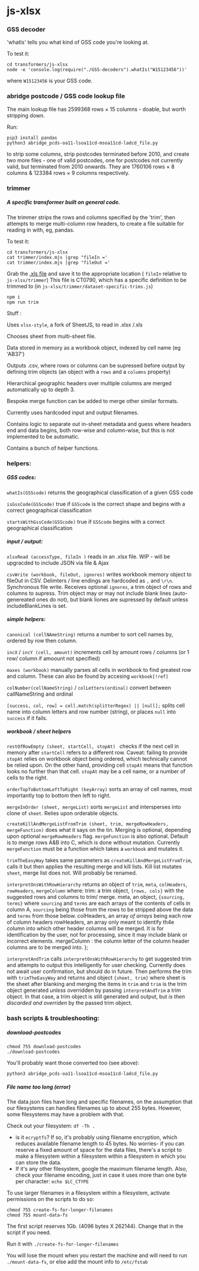 # js-xlsx

### GSS decoder

'whatIs' tells you what kind of GSS code you're looking at.

To test it:
```
cd transformers/js-xlsx
node -e 'console.log(require("./GSS-decoders").whatIs("W15123456"))'
```
where `W15123456` is your GSS code.

### abridge postcode / GSS code lookup file

The main lookup file has 2599368 rows × 15 columns - doable, but worth stripping down.

Run:
 ```
 pip3 install pandas
 python3 abridge_pcds-oa11-lsoa11cd-msoa11cd-ladcd_file.py
 ```
  to strip some columns, strip postcodes terminated before 2010, and create two more files - one of valid postcodes, one for postcodes not currently valid, but terminated from 2010 onwards. They are
1760106 rows × 8 columns & 123384 rows × 9 columns respectively.

### trimmer
##### A specific transformer built on general code.

The trimmer strips the rows and columns specified by the 'trim', then attempts to merge multi-column row headers, to create a file suitable for reading in with, eg, pandas.

To test it:
```
cd transformers/js-xlsx
cat trimmer/index.mjs |grep "fileIn ='
cat trimmer/index.mjs |grep "fileOut ='
```
Grab the [.xls file](https://www.ons.gov.uk/peoplepopulationandcommunity/housing/adhocs/008281ct07902011censusaccommodationtypebyhouseholdcompositionmergedlocalauthorities) and save it to the appropriate location ( `fileIn` relative to `js-xlsx/trimmer`)
This file is CT0790, which has a specific definition to be trimmed to (in `js-xlsx/trimmer/dataset-specific-trims.js`)

```
npm i
npm run trim
```

Stuff :

Uses `xlsx-style`, a fork of SheetJS, to read in .xlsx /.xls

Chooses sheet from multi-sheet file.

Data stored in memory as a workbook object, indexed by cell name (eg 'AB37')

Outputs .csv, where rows or columns can be supressed before output by defining trim objects (an object with a `rows` and a `columns` property)

Hierarchical geographic headers over multiple columns are merged automatically up to depth 3.

Bespoke merge function can be added to merge other similar formats.

Currently uses hardcoded input and output filenames.

Contains logic to separate out in-sheet metadata and guess where headers end and data begins, both row-wise and column-wise, but this is not implemented to be automatic.

Contains a bunch of helper functions.

### helpers:
##### GSS codes:
`whatIs(GSScode)` returns the geographical classification of a given GSS code

`isGssCode(GSScode)` true if `GSScode` is the correct shape and begins with a correct  geographical classification

`startsWithGssCode(GSScode)` true if `GSScode` begins with a correct  geographical classification

##### input / output:
`xlsxRead (accessType, fileIn )` reads in an .xlsx file. WIP - will be upgracded to include JSON via file & Ajax

`csvWrite (workbook, fileOut, ignores)` writes workbook memory object to fileOut in CSV. Delimters / line endings are hardcoded as `,` and `\r\n`. Synchronous file write. Receives optional `ignores`, a trim object of rows and columns to supress. Trim object may or may not include blank lines (auto-genereated ones do not), but blank liones are supressed by default unless includeBlankLines is set.

##### simple helpers:
`canonical (cellNAmeString)` returns a number to sort cell names by, ordered by row then column.

`incX` / `incY (cell, amount)` increments cell by amount rows / columns (or 1 row/ column if amoount not specified)

`maxes (workbook)` manually parses all cells in workbook to find greatest row and column. These can also be found by accesing `workbook[!ref]`

`colNumber(cellNameString)` / `colLetters(ordinal)` convert between callNameString and ordinal

`[success, col, row] = cell.match(splitterRegex) || [null];` splits cell name into column letters and row number (string), or places `null` into `success` if it fails.

##### workbook / sheet helpers

`restOfRowEmpty (sheet, startCell, stopAt) ` checks if the next cell in memory after `startCell` refers to a different row. Caveat: failing to provide `stopAt` relies on workbook object being ordered, which technically cannot be relied upon. On the other hand, providing cell `stopAt` means that function looks no further than that cell. `stopAt` may be a cell name, or a number of cells to the right.

`orderTopToBottomLeftToRight (keyArray)` sorts an array of cell names, most importantly top to bottom then left to right.


`mergeInOrder (sheet, mergeList)` sorts `mergeList` and intersperses into clone of `sheet`. Relies upon orderable objects.

`createKillAndMergeListFromTrim (sheet, trim, mergeRowHeaders, mergeFunction)` does what it says on the tin. Merging is optional, depending upon optional `mergeRowHeaders` flag. `mergeFunction` is also optional. Default is to merge rows A&B into C, which is done without mutation. Currently `mergeFunction` must be a function which takes a `workbook` and mutates it.

`trimTheEasyWay` takes same parameters as `createKillAndMergeListFromTrim`, calls it but then applies the resulting merge and kill lists. Kill list mutates `sheet`, merge list does not.  Will probably be renamed.

`interpretOnsWithRowHierarchy` returns an object of `trim`, `meta`, `colHeaders`, `rowHeaders`, `mergeColumn` where:
    trim: a trim object, `{rows, cols}` with the suggested rows and columns to trim/ merge.
    meta, an object, `{sourcing, terms}` where `sourcing` and `terms` are each arrays of the contents of cells in column A, `sourcing` being those from the rows to be stripped above the data and `terms` from those below.
    colHeaders, an array *of arrays* being each row of column headers
    rowHeaders, an array only meant to identify th4e column into which other header columns will be merged. It is for identification by the user, not for processing, since it may include blank or incorrect elements.
    mergeColumn : the column letter of the column header columns are to be merged into.
  };

`interpretAndTrim` calls `interpretOnsWithRowHierarchy` to get suggested trim and attempts to output this intelligently for user checking. Currently does not await user confirmation, but should do in future. Then performs the trim with `trimTheEasyWay` and returns and object `{sheet, trim}` where sheet is the sheet after blanking and merging the items in `trim` and `trim` is the trim object generated *unless* overridden by passing `interpretAndTrim`  a trim object. In that case, a trim object is still generated and output, but *is then discarded and overriden* by the passed trim object.


### bash scripts & troubleshooting:

##### download-postcodes
```
chmod 755 download-postcodes
./download-postcodes
```

You'll probably want those converted too (see above):
```
python3 abridge_pcds-oa11-lsoa11cd-msoa11cd-ladcd_file.py
```


##### File name too long (error)

The data.json files have long and specific filenames, on the assumption that our filesystems can handles filenames up to about 255 bytes. However, some filesystems may have a problem with that.

Check out your filesystem: `df -Th .`

- is it `ecryptfs`? If so, it's probably using filename encryption, which reduces available filename length to 45 bytes. No worries- if you can reserve a fixed amount of space for the data files, there's a script to make a filesystem within a filesystem within a filesystem in which you can store the data.
- If it's any other filesystem, google the maximum filename length.
Also, check your filename encoding, just in case it uses more than one byte per character: `echo $LC_CTYPE`

To use larger filenames in a filesystem within a filesystem, activate permissions on the scripts to do so:
```
chmod 755 create-fs-for-longer-filenames
chmod 755 mount-data-fs
```
The first script reserves 1Gb. (4096 bytes X 262144). Change that in the script if you need.

Run it with `./create-fs-for-longer-filenames`

You will lose the mount when you restart the machine and will need to run `./mount-data-fs`, or else add the mount info to `/etc/fstab`
